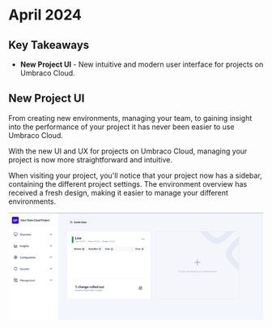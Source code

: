 # April 2024

## Key Takeaways

* **New Project UI** - New intuitive and modern user interface for projects on Umbraco Cloud.


## New Project UI

From creating new environments, managing your team, to gaining insight into the performance of your project it has never been easier to use Umbraco Cloud.

With the new UI and UX for projects on Umbraco Cloud, managing your project is now more straightforward and intuitive.

When visiting your project, you'll notice that your project now has a sidebar, containing the different project settings.
The environment overview has received a fresh design, making it easier to manage your different environments.


![Umbraco Cloud Portal](images/new-cloud-portal.png)